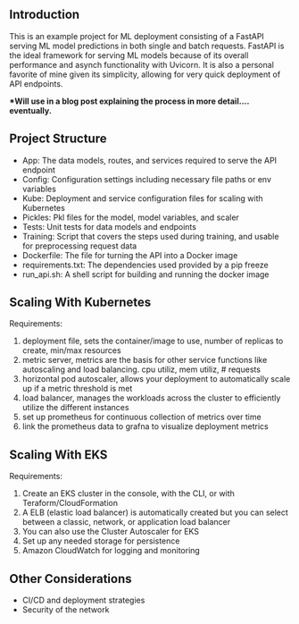 ## Introduction
This is an example project for ML deployment consisting of a FastAPI serving ML model predictions in both single and batch requests.
FastAPI is the ideal framework for serving ML models because of its overall performance and asynch functionality with Uvicorn.  It is also a personal favorite of mine given its simplicity, allowing for very quick deployment of API endpoints.

<b>*Will use in a blog post explaining the process in more detail.... eventually.</b>

## Project Structure
- App: The data models, routes, and services required to serve the API endpoint
- Config: Configuration settings including necessary file paths or env variables
- Kube: Deployment and service configuration files for scaling with Kubernetes
- Pickles: Pkl files for the model, model variables, and scaler
- Tests: Unit tests for data models and endpoints
- Training: Script that covers the steps used during training, and usable for preprocessing request data
- Dockerfile: The file for turning the API into a Docker image
- requirements.txt: The dependencies used provided by a pip freeze
- run_api.sh: A shell script for building and running the docker image

## Scaling With Kubernetes
Requirements:
1. deployment file, sets the container/image to use, number of replicas to create, min/max resources
2. metric server, metrics are the basis for other service functions like autoscaling and load balancing. cpu utiliz, mem utiliz, # requests
3. horizontal pod autoscaler, allows your deployment to automatically scale up if a metric threshold is met
4. load balancer, manages the workloads across the cluster to efficiently utilize the different instances
5. set up prometheus for continuous collection of metrics over time
6. link the prometheus data to grafna to visualize deployment metrics

## Scaling With EKS
Requirements:
1. Create an EKS cluster in the console, with the CLI, or with Teraform/CloudFormation 
2. A ELB (elastic load balancer) is automatically created but you can select between a classic, network, or application load balancer 
3. You can also use the Cluster Autoscaler for EKS
4. Set up any needed storage for persistence
5. Amazon CloudWatch for logging and monitoring



## Other Considerations
- CI/CD and deployment strategies
- Security of the network 
